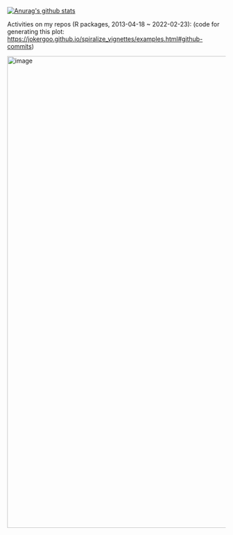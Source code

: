 

[![Anurag's github stats](https://github-readme-stats.vercel.app/api?username=jokergoo&theme=radical&show_icons=true)](https://github.com/anuraghazra/github-readme-stats)

Activities on my repos (R packages, 2013-04-18 ~ 2022-02-23): (code for generating this plot: https://jokergoo.github.io/spiralize_vignettes/examples.html#github-commits)

<img width="1085" alt="image" src="https://user-images.githubusercontent.com/449218/155286648-a8c198fe-e624-4b25-b119-cd7dfef866fa.png">
